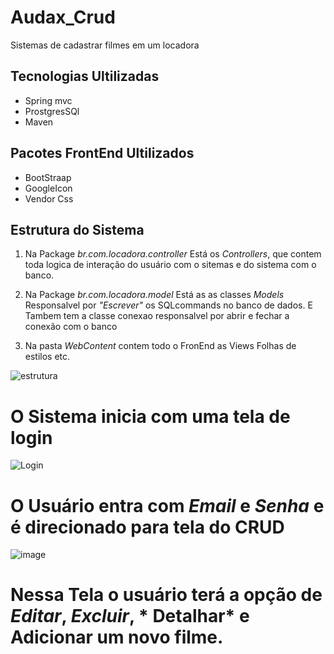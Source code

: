 # Audax_Crud

Sistemas de cadastrar filmes em um locadora


## Tecnologias Ultilizadas
* Spring mvc
* ProstgresSQl
* Maven

## Pacotes FrontEnd Ultilizados
* BootStraap
* GoogleIcon
* Vendor Css
## Estrutura do Sistema
1. Na Package *br.com.locadora.controller* Está os *Controllers*, que contem toda logica de interação do usuário com o sitemas e do sistema com o banco.

2. Na Package *br.com.locadora.model* Está as as classes *Models* Responsalvel por *"Escrever"* os SQLcommands no banco de dados. E Tambem tem a classe conexao responsalvel por abrir e fechar a conexão com o banco

3. Na pasta *WebContent* contem todo o FronEnd as Views Folhas de estilos etc.


![estrutura](https://user-images.githubusercontent.com/48262372/88609155-cbea0600-d059-11ea-8c32-921e11589e4d.PNG)


# O Sistema inicia com uma tela de login
![Login](https://user-images.githubusercontent.com/48262372/88609157-cd1b3300-d059-11ea-864d-22bb18f8a129.PNG)

# O Usuário entra com *Email* e *Senha* e é direcionado para tela do **CRUD**

![image](https://user-images.githubusercontent.com/48262372/88610889-32712300-d05e-11ea-9600-11a175e8bddc.png)

# Nessa Tela o usuário terá a opção de *Editar*, *Excluir*, * Detalhar* e Adicionar um novo filme.







